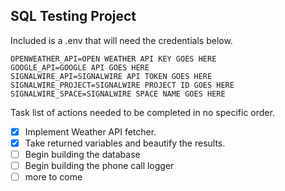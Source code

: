 SQL Testing Project
---------
Included is a .env that will need the credentials below.
```dotenv
OPENWEATHER_API=OPEN WEATHER API KEY GOES HERE
GOOGLE_API=GOOGLE API GOES HERE
SIGNALWIRE_API=SIGNALWIRE API TOKEN GOES HERE
SIGNALWIRE_PROJECT=SIGNALWIRE PROJECT ID GOES HERE
SIGNALWIRE_SPACE=SIGNALWIRE SPACE NAME GOES HERE
```
Task list of actions needed to be completed in no specific order.
- [x] Implement Weather API fetcher.
- [x] Take returned variables and beautify the results.
- [ ] Begin building the database
- [ ] Begin building the phone call logger
- [ ] more to come